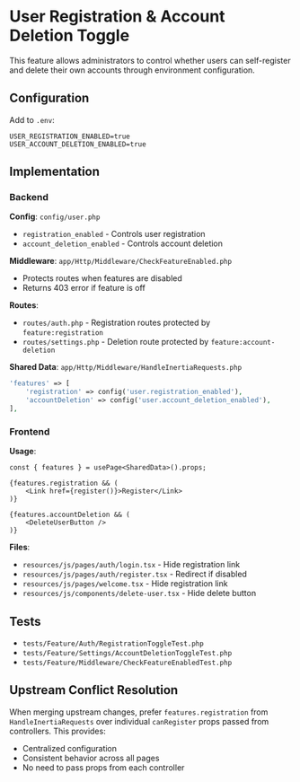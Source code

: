 # User Registration & Account Deletion Toggle

This feature allows administrators to control whether users can self-register and delete their own accounts through environment configuration.

## Configuration

Add to `.env`:

```env
USER_REGISTRATION_ENABLED=true
USER_ACCOUNT_DELETION_ENABLED=true
```

## Implementation

### Backend

**Config**: `config/user.php`
- `registration_enabled` - Controls user registration
- `account_deletion_enabled` - Controls account deletion

**Middleware**: `app/Http/Middleware/CheckFeatureEnabled.php`
- Protects routes when features are disabled
- Returns 403 error if feature is off

**Routes**:
- `routes/auth.php` - Registration routes protected by `feature:registration`
- `routes/settings.php` - Deletion route protected by `feature:account-deletion`

**Shared Data**: `app/Http/Middleware/HandleInertiaRequests.php`
```php
'features' => [
    'registration' => config('user.registration_enabled'),
    'accountDeletion' => config('user.account_deletion_enabled'),
],
```

### Frontend

**Usage**:
```tsx
const { features } = usePage<SharedData>().props;

{features.registration && (
    <Link href={register()}>Register</Link>
)}

{features.accountDeletion && (
    <DeleteUserButton />
)}
```

**Files**:
- `resources/js/pages/auth/login.tsx` - Hide registration link
- `resources/js/pages/auth/register.tsx` - Redirect if disabled
- `resources/js/pages/welcome.tsx` - Hide registration link
- `resources/js/components/delete-user.tsx` - Hide delete button

## Tests

- `tests/Feature/Auth/RegistrationToggleTest.php`
- `tests/Feature/Settings/AccountDeletionToggleTest.php`
- `tests/Feature/Middleware/CheckFeatureEnabledTest.php`

## Upstream Conflict Resolution

When merging upstream changes, prefer `features.registration` from `HandleInertiaRequests` over individual `canRegister` props passed from controllers. This provides:
- Centralized configuration
- Consistent behavior across all pages
- No need to pass props from each controller
